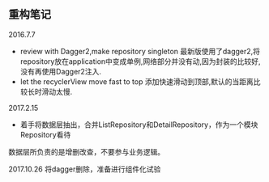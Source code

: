 ## 重构笔记
2016.7.7

- review with Dagger2,make repository singleton
最新版使用了dagger2,将repository放在application中变成单例,网络部分并没有动,因为封装的比较好,没有再使用Dagger2注入.
- let the recyclerView move fast to top
添加快速滑动到顶部,默认的当距离比较长时滑动太慢.


2017.2.15
- 着手将数据层抽出，合并ListRepository和DetailRepository，作为一个模块Repository看待

数据层所负责的是增删改查，不要参与业务逻辑。


2017.10.26
将dagger删除，准备进行组件化试验
